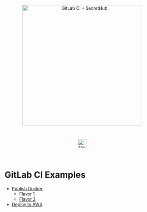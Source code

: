 <p align="center">
  <img src="https://secrethub.io/img/integrations/gitlab-ci/github-banner.png?v1" alt="GitLab CI + SecretHub" width="390">
</p>
<br/>

<p align="center">
  <a href="https://secrethub.io/docs/guides/gitlabci/"><img alt="View Docs" src="https://secrethub.io/img/buttons/github/view-docs.png?v2" height="28" /></a>
</p>
<br/>

<h1>
  GitLab CI Examples
</h1>

- [Publish Docker](./publish-docker/)
     - [Flavor 1](./publish-docker/flavor-1/.gitlab-ci.yml)
     - [Flavor 2](./publish-docker/flavor-2/.gitlab-ci.yml)
- [Deploy to AWS](./deploy-aws/.gitlab-ci.yml)
